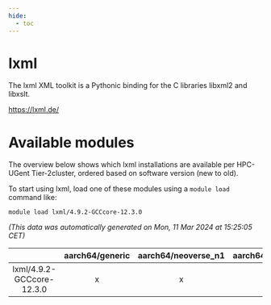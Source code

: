 ```yaml
---
hide:
  - toc
---
```


lxml
====


The lxml XML toolkit is a Pythonic binding for the C libraries libxml2 and libxslt.

https://lxml.de/
# Available modules


The overview below shows which lxml installations are available per HPC-UGent Tier-2cluster, ordered based on software version (new to old).

To start using lxml, load one of these modules using a `module load` command like:

```shell
module load lxml/4.9.2-GCCcore-12.3.0
```

*(This data was automatically generated on Mon, 11 Mar 2024 at 15:25:05 CET)*  

| |aarch64/generic|aarch64/neoverse_n1|aarch64/neoverse_v1|x86_64/generic|x86_64/amd/zen2|x86_64/amd/zen3|x86_64/intel/haswell|x86_64/intel/skylake_avx512|
| :---: | :---: | :---: | :---: | :---: | :---: | :---: | :---: | :---: |
|lxml/4.9.2-GCCcore-12.3.0|x|x|x|x|x|x|x|x|
